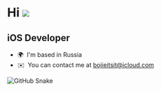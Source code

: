 
Hi ![](https://user-images.githubusercontent.com/18350557/176309783-0785949b-9127-417c-8b55-ab5a4333674e.gif)
===========================================================================================================================================

iOS Developer
-------------

* 🌍  I'm based in Russia
* ✉️  You can contact me at [bojieitsit@icloud.com](mailto:bojieitsit@icloud.com)

![GitHub Snake](https://github.com/awesome-dev/awesome-dev/blob/output/github-contribution-grid-snake.svg)
